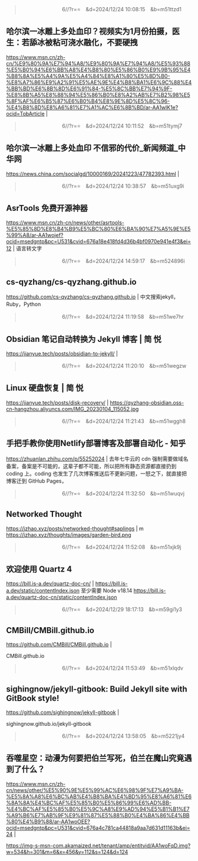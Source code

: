 >　　　　　　　　6//?r=⭐　&d=2024/12/24 10:08:15　&b=m51ttzd1
## 哈尔滨一冰雕上多处血印？视频实为1月份拍摄，医生：若舔冰被粘可浇水融化，不要硬拽
https://www.msn.cn/zh-cn/%E9%80%9A%E7%94%A8/%E9%80%9A%E7%94%A8/%E5%93%88%E5%B0%94%E6%BB%A8%E4%B8%80%E5%86%B0%E9%9B%95%E4%B8%8A%E5%A4%9A%E5%A4%84%E8%A1%80%E5%8D%B0-%E8%A7%86%E9%A2%91%E5%AE%9E%E4%B8%BA1%E6%9C%88%E4%BB%BD%E6%8B%8D%E6%91%84-%E5%8C%BB%E7%94%9F-%E8%8B%A5%E8%88%94%E5%86%B0%E8%A2%AB%E7%B2%98%E5%8F%AF%E6%B5%87%E6%B0%B4%E8%9E%8D%E5%8C%96-%E4%B8%8D%E8%A6%81%E7%A1%AC%E6%8B%BD/ar-AA1wlK1e?ocid=TobArticle
|

>　　　　　　　　6//?r=⭐　&d=2024/12/24 10:11:52　&b=m51tymj7
## 哈尔滨一冰雕上多处血印 不信邪的代价_新闻频道_中华网
https://news.china.com/socialgd/10000169/20241223/47782393.html
|

>　　　　　　　　6//?r=⭐　&d=2024/12/24 10:38:57　&b=m51uxg9i
## AsrTools 免费开源神器
https://www.msn.cn/zh-cn/news/other/asrtools-%E5%85%8D%E8%B4%B9%E5%BC%80%E6%BA%90%E7%A5%9E%E5%99%A8/ar-AA1wojef?ocid=msedgntp&pc=U531&cvid=676a18e418fd4d36b4bf0970e941e4f3&ei=12
|
语言转文字

>　　　　　　　　6//?r=⭐　&d=2024/12/24 14:59:17　&b=m524896i
## cs-qyzhang/cs-qyzhang.github.io
https://github.com/cs-qyzhang/cs-qyzhang.github.io
|
中文搜索jekyll，Ruby，Python

>　　　　　　　　6//?r=⭐　&d=2024/12/24 11:19:58　&b=m51we7hr
## Obsidian 笔记自动转换为 Jekyll 博客 | 简 悦
https://jianyue.tech/posts/obsidian-to-jekyll/
|

>　　　　　　　　6//?r=⭐　&d=2024/12/24 11:20:10　&b=m51wegzw
## Linux 硬盘恢复 | 简 悦
https://jianyue.tech/posts/disk-recovery/
|
https://qyzhang-obsidian.oss-cn-hangzhou.aliyuncs.com/IMG_20230104_115052.jpg

>　　　　　　　　6//?r=⭐　&d=2024/12/24 11:21:43　&b=m51wggh8
## 手把手教你使用Netlify部署博客及部署自动化 - 知乎
https://zhuanlan.zhihu.com/p/55252024
|
去年七牛云的 cdn 强制需要做域名备案，备案是不可能的，这辈子都不可能，所以把所有静态资源都直接扔到 coding 上。coding 也发生了几次博客推送后不更新问题，一怒之下，就直接把博客迁到 GitHub Pages，

>　　　　　　　　6//?r=⭐　&d=2024/12/24 11:32:50　&b=m51wuqvj
## Networked Thought
https://jzhao.xyz/posts/networked-thought#saplings
|
m
https://jzhao.xyz/thoughts/images/garden-bird.png

>　　　　　　　　6//?r=⭐　&d=2024/12/24 11:52:08　&b=m51xjk9j
## 欢迎使用 Quartz 4
https://bill.is-a.dev/quartz-doc-cn/
|
https://bill.is-a.dev/static/contentIndex.json
至少需要 Node v18.14
https://bill.is-a.dev/quartz-doc-cn/static/contentIndex.json

>　　　　　　　　6//?r=⭐　&d=2024/12/29 18:17:13　&b=m59gi1y3
## CMBill/CMBill.github.io
https://github.com/CMBill/CMBill.github.io
|

CMBill.github.io

>　　　　　　　　6//?r=⭐　&d=2024/12/24 11:53:49　&b=m51xlqdv
## sighingnow/jekyll-gitbook: Build Jekyll site with GitBook style!
https://github.com/sighingnow/jekyll-gitbook
|

sighingnow.github.io/jekyll-gitbook

>　　　　　　　　6//?r=⭐　&d=2024/12/24 13:58:05　&b=m5221jy4
## 吞噬星空：动漫为何要把伯兰写死，伯兰在魔山究竟遇到了什么？
https://www.msn.cn/zh-cn/news/other/%E5%90%9E%E5%99%AC%E6%98%9F%E7%A9%BA-%E5%8A%A8%E6%BC%AB%E4%B8%BA%E4%BD%95%E8%A6%81%E6%8A%8A%E4%BC%AF%E5%85%B0%E5%86%99%E6%AD%BB-%E4%BC%AF%E5%85%B0%E5%9C%A8%E9%AD%94%E5%B1%B1%E7%A9%B6%E7%AB%9F%E9%81%87%E5%88%B0%E4%BA%86%E4%BB%80%E4%B9%88/ar-AA1woOEE?ocid=msedgntp&pc=U531&cvid=676a4c781ca44818a9aa7d631d11163b&ei=24
|

https://img-s-msn-com.akamaized.net/tenant/amp/entityid/AA1woFqD.img?w=534&h=301&m=6&x=456&y=112&s=124&d=124
